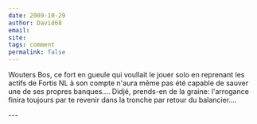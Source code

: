 ```yaml
---
date: 2009-10-29
author: David68
email: 
site: 
tags: comment
permalink: false
---
```


<p>Wouters Bos, ce fort en gueule qui voullait le jouer solo en reprenant les actifs de Fortis NL à son compte n'aura même pas été capable de sauver une de ses propres banques.... Didjé, prends-en de la graine: l'arrogance finira toujours par te revenir dans la tronche par retour du balancier....
</p>
---